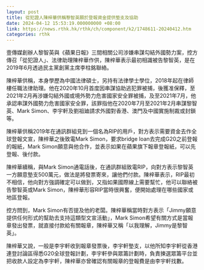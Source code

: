 ```yaml
---
layout: post
title: 從犯證人陳梓華供稱黎智英願於登報資金提供墊支及協助
date: 2024-04-12 15:53:19.000000000 +08:00
link: https://news.rthk.hk/rthk/ch/component/k2/1748611-20240412.htm
categories: rthk
---
```


壹傳媒創辦人黎智英與《蘋果日報》三間相關公司涉嫌串謀勾結外國勢力案，控方傳召「從犯證人」、法律助理陳梓華作供，陳梓華表示最初相識被告黎智英，是在2019年6月透過民主黨創黨主席李柱銘聯絡。

陳梓華供稱，本身學歷為中國法律碩士，另持有法律學士學位，2018年起在律師樓任職法律助理。他在2020年10月首度因串謀協助逃犯罪被捕，後獲准保釋，至2021年2月再涉嫌勾結外國或境外勢力危害國家安全罪被捕，及至2021年7月，他承認串謀外國勢力危害國家安全罪，該罪指他在2020年7月至2021年2月串謀黎智英、Mark Simon、李宇軒及劉祖廸請求外國對香港、澳門及中國實施制裁或封鎖等。

陳梓華供稱2019年在通訊群組見到一個名為RIP的用戶，對方表示需要資金去作全球登報文宣，陳梓華之後致電Mark Simon，要求bridge loan去完成G20之前登報的報紙，Mark Simon願意與他合作，並表示如果在蘋果旗下報章登報紙，可以先登報、後付款。

陳梓華續稱，與Mark Simon通電話後，在通訊群組致電RIP，向對方表示黎智英一方願意墊支500萬元，做法是將發票寄來，讓他們付款。陳梓華表示，RIP最初不相信，他向對方強調確定可以做到，又指如果國際線上需要幫忙，他可以聯絡被告黎智英或Mark Simon，陳梓華形容RIP當時很興奮，便開始處理在哪些國家或地區登報。

控方問到，Mark Simon有否提及他的老闆。陳梓華稱當時對方表示「Jimmy願意提供任何形式的幫助去支持這類型文宣活動」，Mark Simon希望有關方式是當報章發出發票，就直接付款給有關報章，陳梓華又稱「以我理解，Jimmy是黎智英」。

陳梓華又說，一般是李宇軒收到報章發票後，李宇軒墊支，以他所知李宇軒從香港連登討論區得悉G20全球登報計劃，李宇軒參與眾籌計劃時，負責揀選眾籌平台並把收款人設定為李宇軒，陳梓華亦曾確認有關報章的登報費是由李宇軒找數。
